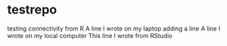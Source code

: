 # testrepo
testing connectivity from R
A line I wrote on my laptop
adding a line
A line I wrote on my local computer
This line I wrote from RStudio
